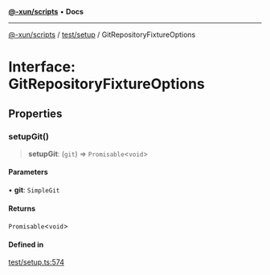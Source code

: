 [**@-xun/scripts**](../../../README.md) • **Docs**

***

[@-xun/scripts](../../../README.md) / [test/setup](../README.md) / GitRepositoryFixtureOptions

# Interface: GitRepositoryFixtureOptions

## Properties

### setupGit()

> **setupGit**: (`git`) => `Promisable`\<`void`\>

#### Parameters

• **git**: `SimpleGit`

#### Returns

`Promisable`\<`void`\>

#### Defined in

[test/setup.ts:574](https://github.com/Xunnamius/xscripts/blob/d6d7a7ba960d4afbaeb1cb7202a4cb4c1a4e6c33/test/setup.ts#L574)
